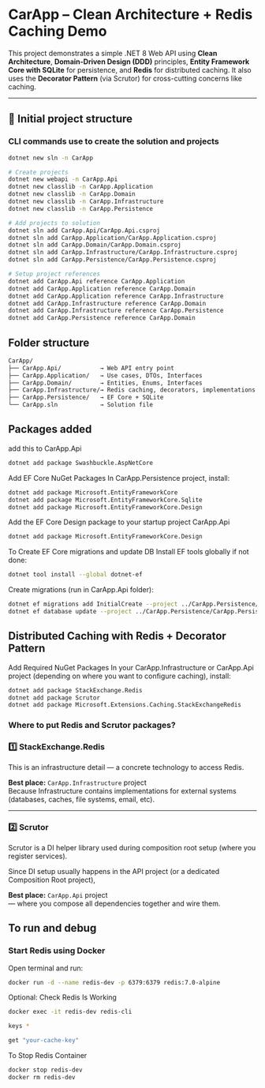 ﻿# CarApp – Clean Architecture + Redis Caching Demo

This project demonstrates a simple .NET 8 Web API using **Clean Architecture**, **Domain-Driven Design (DDD)** principles, **Entity Framework Core with SQLite** for persistence, and **Redis** for distributed caching. It also uses the **Decorator Pattern** (via Scrutor) for cross-cutting concerns like caching.

---

## 🔧 Initial project structure

### CLI commands use to create the solution and projects

```bash
dotnet new sln -n CarApp

# Create projects
dotnet new webapi -n CarApp.Api
dotnet new classlib -n CarApp.Application
dotnet new classlib -n CarApp.Domain
dotnet new classlib -n CarApp.Infrastructure
dotnet new classlib -n CarApp.Persistence

# Add projects to solution
dotnet sln add CarApp.Api/CarApp.Api.csproj
dotnet sln add CarApp.Application/CarApp.Application.csproj
dotnet sln add CarApp.Domain/CarApp.Domain.csproj
dotnet sln add CarApp.Infrastructure/CarApp.Infrastructure.csproj
dotnet sln add CarApp.Persistence/CarApp.Persistence.csproj

# Setup project references
dotnet add CarApp.Api reference CarApp.Application
dotnet add CarApp.Application reference CarApp.Domain
dotnet add CarApp.Application reference CarApp.Infrastructure
dotnet add CarApp.Infrastructure reference CarApp.Domain
dotnet add CarApp.Infrastructure reference CarApp.Persistence
dotnet add CarApp.Persistence reference CarApp.Domain
```

## Folder structure
```bash
CarApp/
├── CarApp.Api/           → Web API entry point
├── CarApp.Application/   → Use cases, DTOs, Interfaces
├── CarApp.Domain/        → Entities, Enums, Interfaces
├── CarApp.Infrastructure/→ Redis caching, decorators, implementations
├── CarApp.Persistence/   → EF Core + SQLite
└── CarApp.sln            → Solution file
```

## Packages added
add this to CarApp.Api
```bash
dotnet add package Swashbuckle.AspNetCore
```

Add EF Core NuGet Packages
In CarApp.Persistence project, install:

```bash
dotnet add package Microsoft.EntityFrameworkCore
dotnet add package Microsoft.EntityFrameworkCore.Sqlite
dotnet add package Microsoft.EntityFrameworkCore.Design
```

Add the EF Core Design package to your startup project CarApp.Api

```bash
dotnet add package Microsoft.EntityFrameworkCore.Design
```


To Create EF Core migrations and update DB
Install EF tools globally if not done:
```bash
dotnet tool install --global dotnet-ef
```

Create migrations (run in CarApp.Api folder):
```bash
dotnet ef migrations add InitialCreate --project ../CarApp.Persistence/CarApp.Persistence.csproj --startup-project .
dotnet ef database update --project ../CarApp.Persistence/CarApp.Persistence.csproj --startup-project .
```

## Distributed Caching with Redis + Decorator Pattern

Add Required NuGet Packages
In your CarApp.Infrastructure or 
CarApp.Api project (depending on where you want to configure caching), install:

```bash
dotnet add package StackExchange.Redis
dotnet add package Scrutor
dotnet add package Microsoft.Extensions.Caching.StackExchangeRedis

```

### Where to put Redis and Scrutor packages?

### 1️⃣ StackExchange.Redis

This is an infrastructure detail — a concrete technology to access Redis.

**Best place:** `CarApp.Infrastructure` project  
Because Infrastructure contains implementations for external systems (databases, caches, file systems, email, etc).

---

### 2️⃣ Scrutor

Scrutor is a DI helper library used during composition root setup (where you register services).

Since DI setup usually happens in the API project (or a dedicated Composition Root project),

**Best place:** `CarApp.Api` project  
— where you compose all dependencies together and wire them.




## To run and debug

###  Start Redis using Docker
Open terminal and run:

```bash
docker run -d --name redis-dev -p 6379:6379 redis:7.0-alpine
```

Optional: Check Redis Is Working

```bash
docker exec -it redis-dev redis-cli
```

```bash
keys *
```

```bash
get "your-cache-key"
```


To Stop Redis Container
```bash
docker stop redis-dev
docker rm redis-dev
```